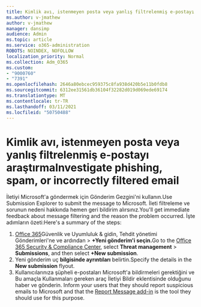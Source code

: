 ```yaml
---
title: Kimlik avı, istenmeyen posta veya yanlış filtrelenmiş e-postayı araştırma
ms.author: v-jmathew
author: v-jmathew
manager: dansimp
audience: Admin
ms.topic: article
ms.service: o365-administration
ROBOTS: NOINDEX, NOFOLLOW
localization_priority: Normal
ms.collection: Adm_O365
ms.custom:
- "9000760"
- "7391"
ms.openlocfilehash: 2646a80ebcec959375c8fa938d420b5e11b0fdb8
ms.sourcegitcommit: 6312ee31561db36104f32282d019d069ede69174
ms.translationtype: MT
ms.contentlocale: tr-TR
ms.lasthandoff: 03/11/2021
ms.locfileid: "50750488"
---
```

# <a name="investigate-phishing-spam-or-incorrectly-filtered-email"></a><span data-ttu-id="fe6ab-102">Kimlik avı, istenmeyen posta veya yanlış filtrelenmiş e-postayı araştırma</span><span class="sxs-lookup"><span data-stu-id="fe6ab-102">Investigate phishing, spam, or incorrectly filtered email</span></span>

<span data-ttu-id="fe6ab-103">İletiyi Microsoft'a göndermek için Gönderim Gezgini'ni kullanın.</span><span class="sxs-lookup"><span data-stu-id="fe6ab-103">Use Submission Explorer to submit the message to Microsoft.</span></span> <span data-ttu-id="fe6ab-104">İleti filtreleme ve sorunun nedeni hakkında hemen geri bildirim alırsınız.</span><span class="sxs-lookup"><span data-stu-id="fe6ab-104">You'll get immediate feedback about message filtering and the reason the problem occurred.</span></span> <span data-ttu-id="fe6ab-105">İşte adımların özeti:</span><span class="sxs-lookup"><span data-stu-id="fe6ab-105">Here's a summary of the steps:</span></span>

1. <span data-ttu-id="fe6ab-106">[Office 365](https://go.microsoft.com/fwlink/p/?linkid=2077143)Güvenlik ve Uyumluluk & gidin, Tehdit yönetimi Gönderimleri'ne ve ardından  >   **+Yeni gönderim'i seçin.**</span><span class="sxs-lookup"><span data-stu-id="fe6ab-106">Go to the [Office 365 Security & Compliance Center](https://go.microsoft.com/fwlink/p/?linkid=2077143), select **Threat management** > **Submissions**, and then select **+New submission**.</span></span>
2. <span data-ttu-id="fe6ab-107">Yeni gönderim uç **bilgisinde ayrıntıları** belirtin.</span><span class="sxs-lookup"><span data-stu-id="fe6ab-107">Specify the details in the **New submission** flyout.</span></span>
3. <span data-ttu-id="fe6ab-108">Kullanıcılarınıza şüpheli e-postaları Microsoft'a bildirmeleri gerektiğini ve Bu amaçla Kullanmaları gereken araç İletiyi Bildir eklentisinde olduğunu haber ve gönderin. [](https://go.microsoft.com/fwlink/?linkid=2092385)</span><span class="sxs-lookup"><span data-stu-id="fe6ab-108">Inform your users that they should report suspicious emails to Microsoft and that the [Report Message add-in](https://go.microsoft.com/fwlink/?linkid=2092385) is the tool they should use for this purpose.</span></span>
